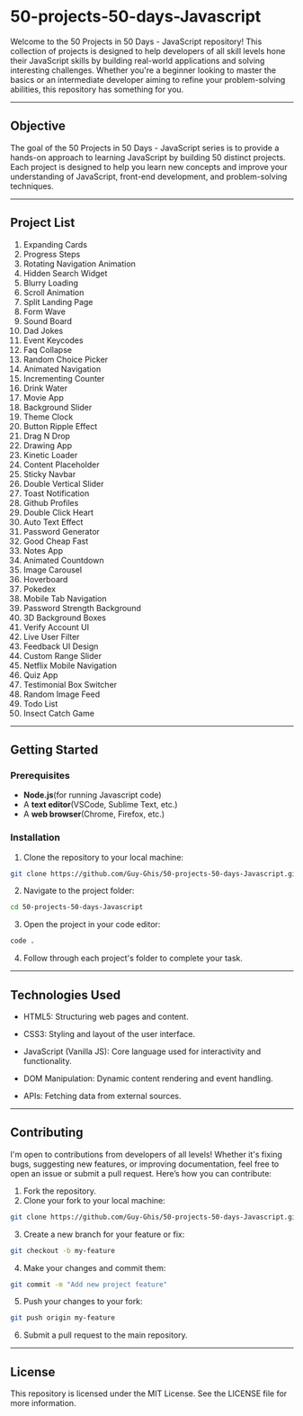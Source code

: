 # 50-projects-50-days-Javascript

Welcome to the 50 Projects in 50 Days - JavaScript repository! This collection of projects is designed to help developers of all skill levels hone their JavaScript skills by building real-world applications and solving interesting challenges. Whether you're a beginner looking to master the basics or an intermediate developer aiming to refine your problem-solving abilities, this repository has something for you.

---
## Objective

The goal of the 50 Projects in 50 Days - JavaScript series is to provide a hands-on approach to learning JavaScript by building 50 distinct projects. Each project is designed to help you learn new concepts and improve your understanding of JavaScript, front-end development, and problem-solving techniques.

---
## Project List

1. Expanding Cards
2. Progress Steps
3. Rotating Navigation Animation
4. Hidden Search Widget
5. Blurry Loading
6. Scroll Animation
7. Split Landing Page
8. Form Wave
9. Sound Board
10. Dad Jokes
11. Event Keycodes
12. Faq Collapse
13. Random Choice Picker
14. Animated Navigation
15. Incrementing Counter
16. Drink Water
17. Movie App
18. Background Slider
19. Theme Clock
20. Button Ripple Effect
21. Drag N Drop
22. Drawing App
23. Kinetic Loader
24. Content Placeholder
25. Sticky Navbar
26. Double Vertical Slider
27. Toast Notification
28. Github Profiles
29. Double Click Heart
30. Auto Text Effect
31. Password Generator
32. Good Cheap Fast
33. Notes App
34. Animated Countdown
35. Image Carousel
36. Hoverboard
37. Pokedex
38. Mobile Tab Navigation
39. Password Strength Background
40. 3D Background Boxes
41. Verify Account UI
42. Live User Filter
43. Feedback UI Design
44. Custom Range Slider
45. Netflix Mobile Navigation
46. Quiz App
47. Testimonial Box Switcher
48. Random Image Feed
49. Todo List
50. Insect Catch Game
---
## Getting Started

### Prerequisites

- **Node.js**(for running Javascript code)
- A **text editor**(VSCode, Sublime Text, etc.)
- A **web browser**(Chrome, Firefox, etc.)

### Installation

1. Clone the repository to your local machine:
```bash
git clone https://github.com/Guy-Ghis/50-projects-50-days-Javascript.git
```
2. Navigate to the project folder:
```bash
cd 50-projects-50-days-Javascript
```
3. Open the project in your code editor:
```bash
code .
```
4. Follow through each project's folder to complete your task.
---
## Technologies Used

- HTML5: Structuring web pages and content.

- CSS3: Styling and layout of the user interface.

- JavaScript (Vanilla JS): Core language used for interactivity and functionality.

- DOM Manipulation: Dynamic content rendering and event handling.

- APIs: Fetching data from external sources.
---
## Contributing

I'm open to contributions from developers of all levels! Whether it's fixing bugs, suggesting new features, or improving documentation, feel free to open an issue or submit a pull request. Here’s how you can contribute:

1. Fork the repository.
2. Clone your fork to your local machine:
```bash
git clone https://github.com/Guy-Ghis/50-projects-50-days-Javascript.git
```
3. Create a new branch for your feature or fix:
```bash
git checkout -b my-feature
```
4. Make your changes and commit them:
```bash
git commit -m "Add new project feature"
```
5. Push your changes to your fork:
```bash
git push origin my-feature
```
6. Submit a pull request to the main repository.
---
## License

This repository is licensed under the MIT License. See the LICENSE file for more information.
